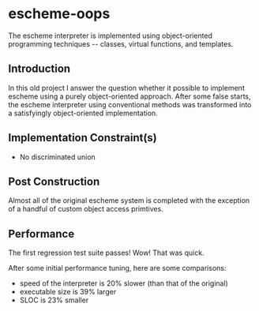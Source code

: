 escheme-oops
================

The escheme interpreter is implemented using object-oriented programming techniques -- classes, virtual functions, and templates.

## Introduction

In this old project I answer the question whether it possible to implement escheme
using a purely object-oriented approach. After some false starts, the escheme interpreter using conventional methods was transformed into
a satisfyingly object-oriented implementation.

## Implementation Constraint(s)

* No discriminated union

## Post Construction

Almost all of the original escheme system is completed with the exception of a handful of custom object access primtives.

## Performance

The first regression test suite passes! Wow! That was quick.

After some initial performance tuning, here are some comparisons:

* speed of the interpreter is 20% slower (than that of the original)
* executable size is 39% larger
* SLOC is 23% smaller




